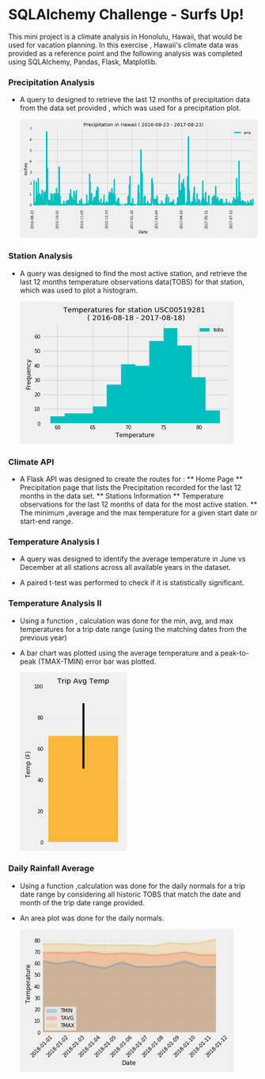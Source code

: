 # SQLAlchemy Challenge - Surfs Up!

This mini project is a climate analysis in Honolulu, Hawaii, that would be used for vacation planning.
In this exercise , Hawaii's climate data was provided as a reference point and the following analysis was completed using SQLAlchemy, Pandas, Flask, Matplotlib.

### Precipitation Analysis

* A query to designed to retrieve the last 12 months of precipitation data from the data set provided , which was used for a precipitation plot.

  ![precipitation](Images/Precipitation_Plot.png)

### Station Analysis

* A query was designed to find the most active station, and retrieve the last 12 months temperature observations data(TOBS) for that station, which was used to plot a histogram.

  ![station-histogram](Images/Temp_Histogram.png)

### Climate API

* A Flask API was designed to create the routes for :
      ** Home Page
      ** Precipitation page that lists the Precipitation recorded for the last 12 months in the data set.
      ** Stations Information
      ** Temperature observations for the last 12 months of data for the most active station.
      ** The minimum ,average and the max temperature for a given start date or start-end range.

### Temperature Analysis I

* A query was designed to identify the average temperature in June vs December at all stations across all available years in the dataset. 

* A paired t-test was performed to check if it is statistically significant. 

### Temperature Analysis II

* Using a function , calculation was done for the min, avg, and max temperatures for a trip date range (using the matching dates from the previous year) 

* A bar chart was plotted using the average temperature and a peak-to-peak (TMAX-TMIN) error bar was plotted.

    ![temperature](Images/Trip_Avg_Temp.png)

### Daily Rainfall Average

* Using a function ,calculation was done for the daily normals for a trip date range by considering all historic TOBS that match the date and month of the trip date range provided.

* An area plot was done for the daily normals.

  ![daily-normals](Images/Daily_Normals.png)

